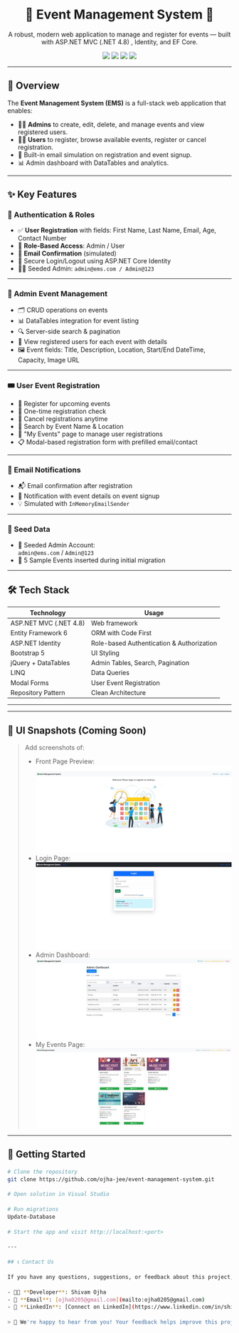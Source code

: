 <h1 align="center">🎉 Event Management System 🎉</h1>
<p align="center">
  A robust, modern web application to manage and register for events — built with ASP.NET MVC (.NET 4.8) , Identity, and EF Core.
</p>

<p align="center">
<img src="https://img.shields.io/badge/.NET%20Framework-4.8-blue?logo=windows" />
 <img src="https://img.shields.io/badge/Entity%20Framework-6.0-green?logo=database" />

  <img src="https://img.shields.io/badge/License-MIT-brightgreen.svg" />
  <img src="https://img.shields.io/badge/UI-Bootstrap-blueviolet?logo=bootstrap" />
</p>

---

## 🚀 Overview

The **Event Management System (EMS)** is a full-stack web application that enables:

- 👨‍💼 **Admins** to create, edit, delete, and manage events and view registered users.
- 🙋‍♂️ **Users** to register, browse available events, register or cancel registration.
- 📧 Built-in email simulation on registration and event signup.
- 📊 Admin dashboard with DataTables and analytics.

---

## ✨ Key Features

### 🔐 Authentication & Roles
- ✅ **User Registration** with fields: First Name, Last Name, Email, Age, Contact Number
- 🔐 **Role-Based Access**: Admin / User
- 📧 **Email Confirmation** (simulated)
- 🔑 Secure Login/Logout using ASP.NET Core Identity
- 🧑‍💼 Seeded Admin: `admin@ems.com / Admin@123`

---

### 📅 Admin Event Management
- 🗂 CRUD operations on events
- 📊 DataTables integration for event listing
- 🔍 Server-side search & pagination
- 👥 View registered users for each event with details
- 🖼 Event fields: Title, Description, Location, Start/End DateTime, Capacity, Image URL

---

### 🎟️ User Event Registration
- 🧾 Register for upcoming events
- 🧠 One-time registration check
- 🔄 Cancel registrations anytime
- 🔎 Search by Event Name & Location
- 💼 "My Events" page to manage user registrations
- 📋 Modal-based registration form with prefilled email/contact

---

### 📧 Email Notifications
- 📬 Email confirmation after registration
- 📨 Notification with event details on event signup
- 💡 Simulated with `InMemoryEmailSender`

---

### 🌱 Seed Data
- 👤 Seeded Admin Account:  
  `admin@ems.com` / `Admin@123`
- 📅 5 Sample Events inserted during initial migration

---

## 🛠️ Tech Stack
| Technology               | Usage                                      |
|--------------------------|--------------------------------------------|
| ASP.NET MVC (.NET 4.8)   | Web framework                              |
| Entity Framework 6       | ORM with Code First                        |
| ASP.NET Identity         | Role-based Authentication & Authorization  |
| Bootstrap 5              | UI Styling                                 |
| jQuery + DataTables      | Admin Tables, Search, Pagination           |
| LINQ                     | Data Queries                               |
| Modal Forms              | User Event Registration                    |
| Repository Pattern       | Clean Architecture                         |

---

---

## 📸 UI Snapshots (Coming Soon)

> Add screenshots of:
> - Front Page Preview: ![Front Page](FrontPage.jpg)
> - Login Page:  ![Login](LoginPage.jpg)
> - Admin Dashboard:   ![Admin Dashboard](Admin.jpg)
> - My Events Page: ![My Events](Events.jpg)

---

## 🧪 Getting Started

```bash
# Clone the repository
git clone https://github.com/ojha-jee/event-management-system.git

# Open solution in Visual Studio

# Run migrations
Update-Database

# Start the app and visit http://localhost:<port>

---

## 📞 Contact Us

If you have any questions, suggestions, or feedback about this project, feel free to reach out:

- 👨‍💻 **Developer**: Shivam Ojha  
- 📧 **Email**: [ojha0205@gmail.com](mailto:ojha0205@gmail.com)  
- 🔗 **LinkedIn**: [Connect on LinkedIn](https://www.linkedin.com/in/shivam-ojhajee/)

> 💬 We're happy to hear from you! Your feedback helps improve this project.
